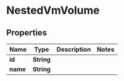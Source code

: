 

# NestedVmVolume


## Properties

Name | Type | Description | Notes
------------ | ------------- | ------------- | -------------
**id** | **String** |  | 
**name** | **String** |  | 



